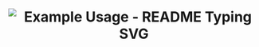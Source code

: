 <h1 align="center">
  <img src="https://readme-typing-svg.demolab.com/?lines=Hi+There%F0%9F%91%8B%F0%9F%8F%BB...!+;I'm+Rugved+Jalit&font=Aloja%20Code&center=true&weight=700&height=50&duration=3000&pause=5&color=148F77" alt="Example Usage - README Typing SVG">
</h1>

